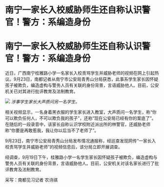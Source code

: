 # 南宁一家长入校威胁师生还自称认识警官！警方：系编造身份

# 南宁一家长入校威胁师生还自称认识警官！警方：系编造身份

近日，广西南宁桂雅路小学一名家长入校责骂学生并威胁老师的视频在网上引起热议。9月23日，南都记者从南宁市公安局青秀山分局获悉，此事系学生家长因怀疑孩子被欺负，编造虚构与警务人员有关联的身份背景，言语威胁他人。目前，公安机关已对其进行批评教育及法制教育。

![](https://inews.gtimg.com/om_bt/OyBK6XeoIYOUFJ0d-xb6q0tv_OIpRNeAf5QjOS2qdMyd4AA/1000)
_涉事学生家长大声质问另一名学生。_

相关视频显示，一名身着黑衣服的学生家长进入教室，大声质问一名学生，称“你可以欺负任何人，不可以欺负我的孩子”，还称“现在公安局已经有你的案底了”。在随后的一段录音中，该家长自称认识学校附近派出所的林警官，还威胁老师称“你要是再敢惹我，我让你以后当不了老师了”。

9月23日，南宁市公安局青秀山分局发布情况通报称，经巡查发现网传“一家长入校责骂学生并威胁老师”的视频信息后，该分局立即开展调查。

经调查，9月19日下午，桂雅路小学一名学生家长因怀疑孩子被欺负，编造虚构与警务人员有关联的身份背景，言语威胁他人。目前，公安机关对该名家长进行了批评教育及法制教育。

采写：南都见习记者 农诗祺

